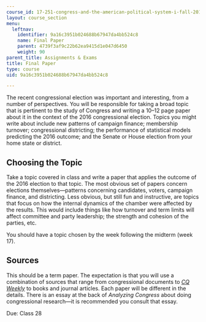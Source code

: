 ```yaml
---
course_id: 17-251-congress-and-the-american-political-system-i-fall-2016
layout: course_section
menu:
  leftnav:
    identifier: 9a16c3951b024688b67947da4bb524c8
    name: Final Paper
    parent: 4739f3af9c22b62ea9415d1e047d6450
    weight: 90
parent_title: Assignments & Exams
title: Final Paper
type: course
uid: 9a16c3951b024688b67947da4bb524c8

---
```


The recent congressional election was important and interesting, from a number of perspectives. You will be responsible for taking a broad topic that is pertinent to the study of Congress and writing a 10–12 page paper about it in the context of the 2016 congressional election. Topics you might write about include new patterns of campaign finance; membership turnover; congressional districting; the performance of statistical models predicting the 2016 outcome; and the Senate or House election from your home state or district.

Choosing the Topic
------------------

Take a topic covered in class and write a paper that applies the outcome of the 2016 election to that topic. The most obvious set of papers concern elections themselves—patterns concerning candidates, voters, campaign finance, and districting. Less obvious, but still fun and instructive, are topics that focus on how the internal dynamics of the chamber were affected by the results. This would include things like how turnover and term limits will affect committee and party leadership; the strength and cohesion of the parties, etc.

You should have a topic chosen by the week following the midterm (week 17).

Sources
-------

This should be a term paper. The expectation is that you will use a combination of sources that range from congressional documents to [_CQ Weekly_](https://library.cqpress.com/cqweekly/) to books and journal articles. Each paper will be different in the details. There is an essay at the back of _Analyzing Congress_ about doing congressional research—it is recommended you consult that essay.

Due: Class 28